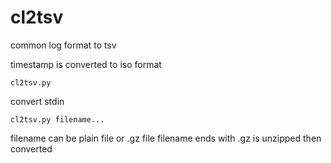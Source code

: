 # cl2tsv
common log format to tsv

timestamp is converted to iso format

```
cl2tsv.py
```

convert stdin

```
cl2tsv.py filename...
```

filename can be plain file or .gz file
filename ends with .gz is unzipped then converted

